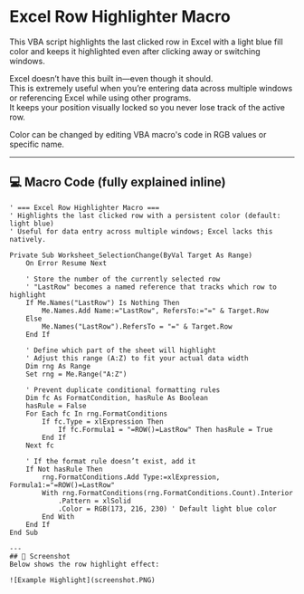 # Excel Row Highlighter Macro

This VBA script highlights the last clicked row in Excel with a light blue fill color and keeps it highlighted even after clicking away or switching windows.

Excel doesn’t have this built in—even though it should.  
This is extremely useful when you’re entering data across multiple windows or referencing Excel while using other programs.  
It keeps your position visually locked so you never lose track of the active row.

Color can be changed by editing VBA macro's code in RGB values or specific name. 

---

## 💻 Macro Code (fully explained inline)

```vba
' === Excel Row Highlighter Macro ===
' Highlights the last clicked row with a persistent color (default: light blue)
' Useful for data entry across multiple windows; Excel lacks this natively.

Private Sub Worksheet_SelectionChange(ByVal Target As Range)
    On Error Resume Next

    ' Store the number of the currently selected row
    ' "LastRow" becomes a named reference that tracks which row to highlight
    If Me.Names("LastRow") Is Nothing Then
        Me.Names.Add Name:="LastRow", RefersTo:="=" & Target.Row
    Else
        Me.Names("LastRow").RefersTo = "=" & Target.Row
    End If

    ' Define which part of the sheet will highlight
    ' Adjust this range (A:Z) to fit your actual data width
    Dim rng As Range
    Set rng = Me.Range("A:Z")

    ' Prevent duplicate conditional formatting rules
    Dim fc As FormatCondition, hasRule As Boolean
    hasRule = False
    For Each fc In rng.FormatConditions
        If fc.Type = xlExpression Then
            If fc.Formula1 = "=ROW()=LastRow" Then hasRule = True
        End If
    Next fc

    ' If the format rule doesn’t exist, add it
    If Not hasRule Then
        rng.FormatConditions.Add Type:=xlExpression, Formula1:="=ROW()=LastRow"
        With rng.FormatConditions(rng.FormatConditions.Count).Interior
            .Pattern = xlSolid
            .Color = RGB(173, 216, 230) ' Default light blue color
        End With
    End If
End Sub

---
## 📸 Screenshot
Below shows the row highlight effect:

![Example Highlight](screenshot.PNG)
